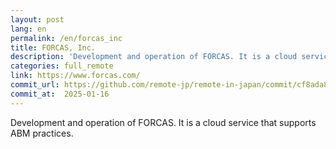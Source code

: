 ```yaml
---
layout: post
lang: en
permalink: /en/forcas_inc
title: FORCAS, Inc.
description: 'Development and operation of FORCAS. It is a cloud service that supports ABM practices.'
categories: full_remote
link: https://www.forcas.com/
commit_url: https://github.com/remote-jp/remote-in-japan/commit/cf8ada8eae0f29603e476cd235d4527e9ea268e4
commit_at:  2025-01-16
---
```


<p>Development and operation of FORCAS. It is a cloud service that supports ABM practices.</p>
